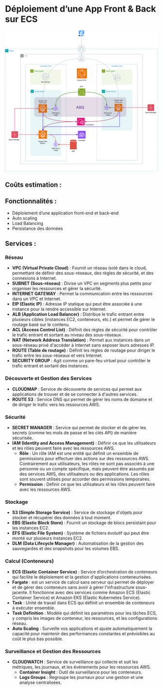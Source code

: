 # Déploiement d’une App Front & Back sur ECS

![](<Deploy Worspress ECS.png>)

## Coûts estimation :

## Fonctionnalités :
- Déploiement d’une application front-end et back-end
- Auto scaling
- Load Balancing
- Persistance des données

## Services :

### Réseau
- **VPC (Virtual Private Cloud)** : Fournit un réseau isolé dans le cloud, permettant de définir des sous-réseaux, des règles de sécurité, et des connexions à Internet.
- **SUBNET (Sous-réseau)** : Divise un VPC en segments plus petits pour organiser les ressources et gérer la sécurité.
- **INTERNET GATEWAY** : Permet la communication entre les ressources dans un VPC et Internet.
- **EIP (Elastic IP)** : Adresse IP statique qui peut être associée à une instance pour la rendre accessible sur Internet.
- **ALB (Application Load Balancer)** : Distribue le trafic entrant entre plusieurs cibles (instances EC2, conteneurs, etc.) et permet de gérer le routage basé sur le contenu.
- **ACL (Access Control List)** : Définit des règles de sécurité pour contrôler le trafic entrant et sortant au niveau des sous-réseaux.
- **NAT (Network Address Translation)** : Permet aux instances dans un sous-réseau privé d'accéder à Internet sans exposer leurs adresses IP.
- **ROUTE (Table de routage)** : Définit les règles de routage pour diriger le trafic entre les sous-réseaux et vers Internet.
- **SECURITY GROUP** : Agit comme un pare-feu virtuel pour contrôler le trafic entrant et sortant des instances.

### Découverte et Gestion des Services
- **CLOUDMAP** : Service de découverte de services qui permet aux applications de trouver et de se connecter à d'autres services.
- **ROUTE 53** : Service DNS qui permet de gérer les noms de domaine et de diriger le trafic vers les ressources AWS.

### Sécurité
- **SECRET MANAGER** : Service qui permet de stocker et de gérer les secrets (comme les mots de passe et les clés API) de manière sécurisée.
- **IAM (Identity and Access Management)** : Définir ce que les utilisateurs et les rôles peuvent faire avec les ressources AWS.
  - **Rôle** : Un rôle IAM est une entité qui définit un ensemble de permissions pour effectuer des actions sur des ressources AWS. Contrairement aux utilisateurs, les rôles ne sont pas associés à une personne ou un compte spécifique, mais peuvent être assumés par des services AWS, des utilisateurs ou des applications. Les rôles sont souvent utilisés pour accorder des permissions temporaires.
  - **Permission** : Définir ce que les utilisateurs et les rôles peuvent faire avec les ressources AWS.
 
### Stockage
- **S3 (Simple Storage Service)** : Service de stockage d'objets pour stocker et récupérer des données à tout moment.
- **EBS (Elastic Block Store)** : Fournit un stockage de blocs persistant pour les instances EC2.
- **EFS (Elastic File System)** : Système de fichiers évolutif qui peut être monté sur plusieurs instances EC2.
- **DLM (Data Lifecycle Manager)** : Automatisation de la gestion des sauvegardes et des snapshots pour les volumes EBS.

### Calcul (Conteneurs)
- **ECS (Elastic Container Service)** : Service d’orchestration de conteneurs qui facilite le déploiement et la gestion d'applications conteneurisées.
- **Fargate** : est un service de calcul sans serveur qui permet de déployer et de gérer des conteneurs sans avoir à gérer l'infrastructure sous-jacente. Il fonctionne avec des services comme Amazon ECS (Elastic Container Service) et Amazon EKS (Elastic Kubernetes Service).
- **Task** : Unité de travail dans ECS qui définit un ensemble de conteneurs à exécuter ensemble.
- **Task Definition** : Modèle qui définit les paramètres pour les tâches ECS, y compris les images de conteneur, les ressources, et les configurations réseau.
- **Auto Scaling** : Surveille vos applications et ajuste automatiquement la capacité pour maintenir des performances constantes et prévisibles au coût le plus bas possible.


### Surveillance et Gestion des Ressources
- **CLOUDWATCH** : Service de surveillance qui collecte et suit les métriques, les journaux, et les événements pour les ressources AWS.
  - **Container Insight** : Outil de surveillance pour les conteneurs.
  - **Logs Groups** : Regroupe les journaux pour une gestion et une analyse centralisées.

  
